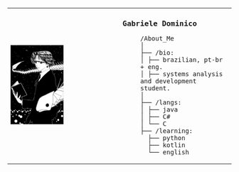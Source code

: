 <style>
    /* Importando a fonte Fira Code */
    @import url('https://fonts.googleapis.com/css2?family=Fira+Code:wght@400;500;700&display=swap');
  
    table {
      font-family: 'Fira Code', monospace;
    }
</style>    
<table>
    <tr>
      <td>
        <img src="download.jpg" alt="Your image" width="50%"/>
      </td>
      <td>
        <h3>Gabriele Dominico</h3>
        <dl>
          <dd>
            /About_Me <br>
            │<br>
            ├── /bio:<br>
            │   ├── brazilian, pt-br + eng.<br>
            │   ├── systems analysis and development student.<br>
            │   <br>
            ├── /langs:<br>
            │   ├── java<br>
            │   ├── C#<br>
            │   └── C<br>
            ├── /learning:<br>
            &nbsp;&nbsp;├── python<br>
            &nbsp;&nbsp;├── kotlin<br>
            &nbsp;&nbsp;└── english<br>
          </dd>
        </dl>
      </td>
    </tr>
  </table>
